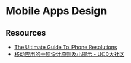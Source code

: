 # Mobile Apps Design


## Resources

- [The Ultimate Guide To iPhone Resolutions](https://www.paintcodeapp.com/news/ultimate-guide-to-iphone-resolutions)
- [移动应用的十项设计原则及小提示 - UCD大社区](http://ucdchina.com/snap/12489)
